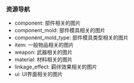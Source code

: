 ### 资源导航
- component: 部件相关的图片
- component_mold: 部件模具相关的图片
- component_mold_type: 部件模具类型相关的图片
- item: 一般物品相关的图片
- weapon: 武器相关的图片
- material: 材料相关的图片
- linkage_effect: 羁绊效果相关的图片
- ui: UI界面相关的图片
